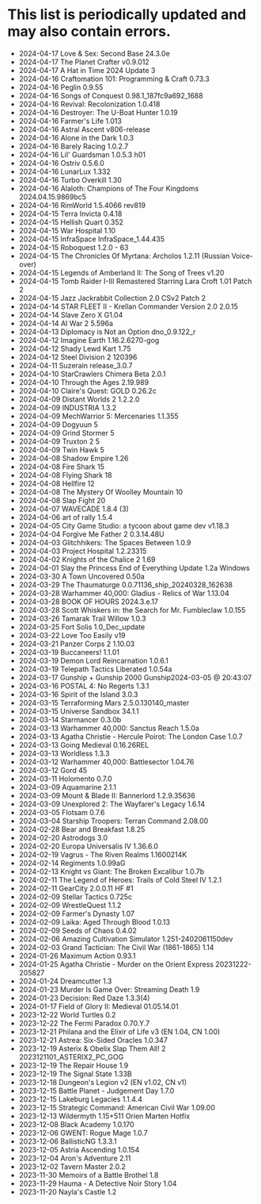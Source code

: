 # This list is periodically updated and may also contain errors.

- 2024-04-17 Love & Sex: Second Base 24.3.0e
- 2024-04-17 The Planet Crafter v0.9.012
- 2024-04-17 A Hat in Time 2024 Update 3
- 2024-04-16 Craftomation 101: Programming & Craft 0.73.3
- 2024-04-16 Peglin 0.9.55
- 2024-04-16 Songs of Conquest 0.98.1_187fc9a692_1688
- 2024-04-16 Revival: Recolonization 1.0.418
- 2024-04-16 Destroyer: The U-Boat Hunter 1.0.19
- 2024-04-16 Farmer's Life 1.013
- 2024-04-16 Astral Ascent v806-release
- 2024-04-16 Alone in the Dark 1.0.3
- 2024-04-16 Barely Racing 1.0.2.7
- 2024-04-16 Lil' Guardsman 1.0.5.3 h01
- 2024-04-16 Ostriv 0.5.6.0
- 2024-04-16 LunarLux 1.332
- 2024-04-16 Turbo Overkill 1.30
- 2024-04-16 Alaloth: Champions of The Four Kingdoms 2024.04.15.9869bc5
- 2024-04-16 RimWorld 1.5.4066 rev819
- 2024-04-15 Terra Invicta 0.4.18
- 2024-04-15 Hellish Quart 0.352
- 2024-04-15 War Hospital 1.10
- 2024-04-15 InfraSpace InfraSpace_1.44.435
- 2024-04-15 Roboquest 1.2.0 - 63
- 2024-04-15 The Chronicles Of Myrtana: Archolos 1.2.11 (Russian Voice-over)
- 2024-04-15 Legends of Amberland II: The Song of Trees v1.20
- 2024-04-15 Tomb Raider I-III Remastered Starring Lara Croft 1.01 Patch 2
- 2024-04-15 Jazz Jackrabbit Collection 2.0 CSv2 Patch 2
- 2024-04-14 STAR FLEET II - Krellan Commander Version 2.0 2.0.15
- 2024-04-14 Slave Zero X G1.04
- 2024-04-14 AI War 2 5.596a
- 2024-04-13 Diplomacy is Not an Option dno_0.9.122_r
- 2024-04-12 Imagine Earth 1.16.2.6270-gog
- 2024-04-12 Shady Lewd Kart 1.75
- 2024-04-12 Steel Division 2 120396
- 2024-04-11 Suzerain release_3.0.7
- 2024-04-10 StarCrawlers Chimera Beta 2.0.1
- 2024-04-10 Through the Ages 2.19.989
- 2024-04-10 Claire's Quest: GOLD 0.26.2c
- 2024-04-09 Distant Worlds 2 1.2.2.0
- 2024-04-09 INDUSTRIA 1.3.2
- 2024-04-09 MechWarrior 5: Mercenaries 1.1.355
- 2024-04-09 Dogyuun 5
- 2024-04-09 Grind Stormer 5
- 2024-04-09 Truxton 2 5
- 2024-04-09 Twin Hawk 5
- 2024-04-08 Shadow Empire 1.26
- 2024-04-08 Fire Shark 15
- 2024-04-08 Flying Shark 18
- 2024-04-08 Hellfire 12
- 2024-04-08 The Mystery Of Woolley Mountain 10
- 2024-04-08 Slap Fight 20
- 2024-04-07 WAVECADE 1.8.4 (3)
- 2024-04-06 art of rally 1.5.4
- 2024-04-05 City Game Studio: a tycoon about game dev v1.18.3
- 2024-04-04 Forgive Me Father 2 0.3.14.48U
- 2024-04-03 Glitchhikers: The Spaces Between 1.0.9
- 2024-04-03 Project Hospital 1.2.23315
- 2024-04-02 Knights of the Chalice 2 1.69
- 2024-04-01 Slay the Princess End of Everything Update 1.2a Windows
- 2024-03-30 A Town Uncovered 0.50a
- 2024-03-29 The Thaumaturge 0.0.71136_ship_20240328_162638
- 2024-03-28 Warhammer 40,000: Gladius - Relics of War 1.13.04
- 2024-03-28 BOOK OF HOURS 2024.3.e.17
- 2024-03-28 Scott Whiskers in: the Search for Mr. Fumbleclaw 1.0.155
- 2024-03-26 Tamarak Trail Willow 1.0.3
- 2024-03-25 Fort Solis 1.0_Dec_update
- 2024-03-22 Love Too Easily v19
- 2024-03-21 Panzer Corps 2 1.10.03
- 2024-03-19 Buccaneers! 1.1.01
- 2024-03-19 Demon Lord Reincarnation 1.0.6.1
- 2024-03-19 Telepath Tactics Liberated 1.0.54a
- 2024-03-17 Gunship + Gunship 2000 Gunship2024-03-05 @ 20:43:07
- 2024-03-16 POSTAL 4: No Regerts 1.3.1
- 2024-03-16 Spirit of the Island 3.0.3
- 2024-03-15 Terraforming Mars 2.5.0.130140_master
- 2024-03-15 Universe Sandbox 34.1.1
- 2024-03-14 Starmancer 0.3.0b
- 2024-03-13 Warhammer 40,000: Sanctus Reach 1.5.0a
- 2024-03-13 Agatha Christie - Hercule Poirot: The London Case 1.0.7
- 2024-03-13 Going Medieval 0.16.26REL
- 2024-03-13 Worldless 1.3.3
- 2024-03-12 Warhammer 40,000: Battlesector 1.04.76
- 2024-03-12 Gord 45
- 2024-03-11 Holomento 0.7.0
- 2024-03-09 Aquamarine 2.1.1
- 2024-03-09 Mount & Blade II: Bannerlord 1.2.9.35636
- 2024-03-09 Unexplored 2: The Wayfarer's Legacy 1.6.14
- 2024-03-05 Flotsam 0.7.6
- 2024-03-04 Starship Troopers: Terran Command 2.08.00
- 2024-02-28 Bear and Breakfast 1.8.25
- 2024-02-20 Astrodogs 3.0
- 2024-02-20 Europa Universalis IV 1.36.6.0
- 2024-02-19 Vagrus - The Riven Realms 1.1600214K
- 2024-02-14 Regiments 1.0.99aG
- 2024-02-13 Knight vs Giant: The Broken Excalibur 1.0.7b
- 2024-02-11 The Legend of Heroes: Trails of Cold Steel IV 1.2.1
- 2024-02-11 GearCity 2.0.0.11 HF #1
- 2024-02-09 Stellar Tactics 0.725c
- 2024-02-09 WrestleQuest 1.1.2
- 2024-02-09 Farmer's Dynasty 1.07
- 2024-02-09 Laika: Aged Through Blood 1.0.13
- 2024-02-09 Seeds of Chaos 0.4.02
- 2024-02-06 Amazing Cultivation Simulator 1.251-2402061150dev
- 2024-02-03 Grand Tactician: The Civil War (1861-1865) 1.14
- 2024-01-26 Maximum Action 0.93.1
- 2024-01-25 Agatha Christie - Murder on the Orient Express 20231222-205827
- 2024-01-24 Dreamcutter 1.3
- 2024-01-23 Murder Is Game Over: Streaming Death 1.9
- 2024-01-23 Decision: Red Daze 1.3.3(4)
- 2024-01-17 Field of Glory II: Medieval 01.05.14.01
- 2023-12-22 World Turtles 0.2
- 2023-12-22 The Fermi Paradox 0.70.Y.7
- 2023-12-21 Philana and the Elixir of Life v3 (EN 1.04, CN 1.00)
- 2023-12-21 Astrea: Six-Sided Oracles 1.0.347
- 2023-12-19 Asterix & Obelix Slap Them All! 2 2023121101_ASTERIX2_PC_GOG
- 2023-12-19 The Repair House 1.9
- 2023-12-19 The Signal State 1.33B
- 2023-12-18 Dungeon's Legion v2 (EN v1.02, CN v1)
- 2023-12-15 Battle Planet - Judgement Day 1.7.0
- 2023-12-15 Lakeburg Legacies 1.1.4.4
- 2023-12-15 Strategic Command: American Civil War 1.09.00
- 2023-12-13 Wildermyth 1.15+511 Orien Marten Hotfix
- 2023-12-08 Black Academy 1.0.170
- 2023-12-06 GWENT: Rogue Mage 1.0.7
- 2023-12-06 BallisticNG 1.3.3.1
- 2023-12-05 Astria Ascending 1.0.154
- 2023-12-04 Aron's Adventure 2.11
- 2023-12-02 Tavern Master 2.0.2
- 2023-11-30 Memoirs of a Battle Brothel 1.8
- 2023-11-29 Hauma - A Detective Noir Story 1.04
- 2023-11-20 Nayla's Castle 1.2
